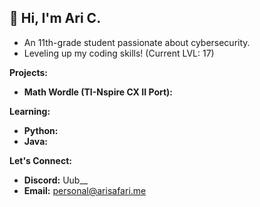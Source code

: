 ## 👋  Hi, I'm Ari C. 
* An 11th-grade student passionate about cybersecurity.
* Leveling up my coding skills! (Current LVL: 17)

**Projects:**

* **Math Wordle (TI-Nspire CX II Port):**

**Learning:**

* **Python:**
* **Java:**

**Let's Connect:**

* **Discord:** Uub__
* **Email:** personal@arisafari.me
